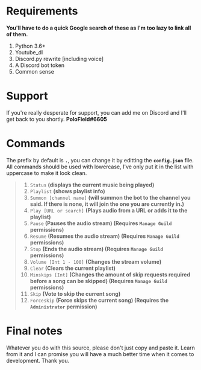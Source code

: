 # Requirements
**You'll have to do a quick Google search of these as I'm too lazy to link all of them.**
1. Python 3.6+
2. Youtube_dl
3. Discord.py rewrite [including voice]
4. A Discord bot token
5. Common sense

# Support
If you're really desperate for support, you can add me on Discord and I'll get back to you shortly. **PoloField#6605**

# Commands
The prefix by default is **`.`**, you can change it by editting the **`config.json`** file.
All commands should be used with lowercase, I've only put it in the list with uppercase to make it look clean.

>1. `Status` **(displays the current music being played)**
>2. `Playlist` **(shows playlist info)**
>3. `Summon [channel name]` **(will summon the bot to the channel you said. If there is none, it will join the one you are currently in.)**
>4. `Play [URL or search]` **(Plays audio from a URL or adds it to the playlist)**
>5. `Pause` **(Pauses the audio stream) (Requires `Manage Guild` permissions)**
>6. `Resume` **(Resumes the audio stream) (Requires `Manage Guild` permissions)**
>7. `Stop` **(Ends the audio stream) (Requires `Manage Guild` permissions)**
>8. `Volume [Int 1 - 100]` **(Changes the stream volume)**
>9. `Clear` **(Clears the current playlist)**
>10. `Minskips [Int]` **(Changes the amount of skip requests required before a song can be skipped) (Requires `Manage Guild` permissions)**
>11. `Skip` **(Vote to skip the current song)**
>12. `Forceskip` **(Force skips the current song) (Requires the `Administrator` permission)**

# Final notes
Whatever you do with this source, please don't just copy and paste it. Learn from it and I can promise you will have a much better time when it comes to development. Thank you.
